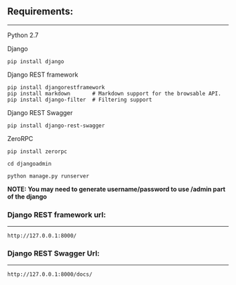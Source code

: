 ## Requirements:
-----------------

Python 2.7

Django

    pip install django
    
Django REST framework
    
    pip install djangorestframework
    pip install markdown       # Markdown support for the browsable API.
    pip install django-filter  # Filtering support
    
Django REST Swagger

    pip install django-rest-swagger

ZeroRPC

    pip install zerorpc

    cd djangoadmin
    
    python manage.py runserver





**NOTE: You may need to generate username/password to use /admin part of the django**



### Django REST framework url:
-----------------------------

    http://127.0.0.1:8000/

### Django REST Swagger Url:
----------------------------

    http://127.0.0.1:8000/docs/
